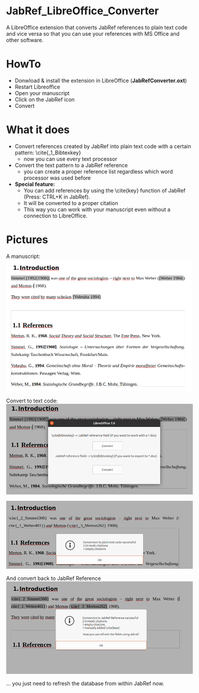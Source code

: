 # JabRef_LibreOffice_Converter
A LibreOffice extension that converts JabRef references to plain text code and vice versa so that you can use your references with MS Office and other software.

HowTo
=====
- Donwload & install the extension in LibreOffice (**JabRefConverter.oxt**)
- Restart Libreoffice
- Open your manuscript
- Click on the JabRef icon
- Convert


What it does
============
- Convert references created by JabRef into plain text code with a certain pattern: \cite{_1_Bibtexkey}
  - now you can use every text processor
- Convert the text pattern to a JabRef reference
  - you can create a proper reference list regardless which word processor was used before
- **Special feature:** 
  - You can add references by using the \cite{key} function of JabRef (Press: CTRL+K in JabRef). 
  - It will be converted to a proper citation
  - This way you can work with your manuscript even without a connection to LibreOffice.
  
  
Pictures
============
 
A manuscript:  
<img width=“300” src="Readme_images/Bildschirmfoto vom 2020-10-16 20-32-00.png"> 

Convert to text code:
<img width=“300” src="Readme_images/Bildschirmfoto vom 2020-10-16 20-25-32.png">

<img width=“300” src="Readme_images/Bildschirmfoto vom 2020-10-16 20-25-55.png">

And convert back to JabRef Reference
<img width=“300” src="Readme_images/Bildschirmfoto vom 2020-10-16 20-31-34.png">

... you just need to refresh the database from within JabRef now.

